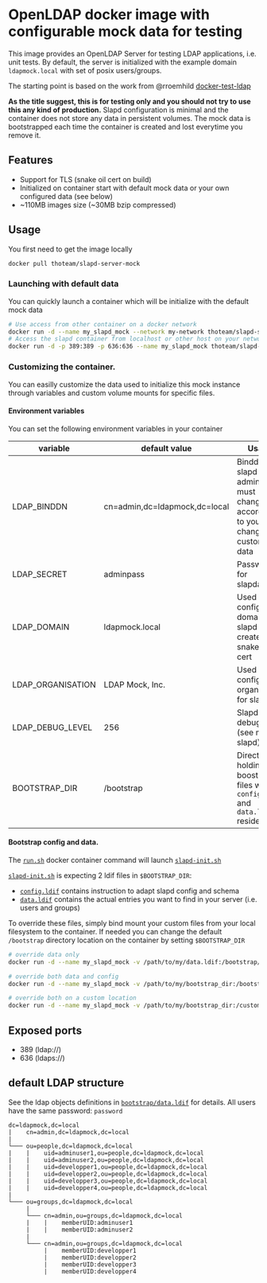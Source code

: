 # OpenLDAP docker image with configurable mock data for testing

<!--![Docker Build Status](https://img.shields.io/docker/build/thoteam/slapd-server-mock.svg) ![Docker Stars](https://img.shields.io/docker/stars/thoteam/slapd-server-mock.svg) ![Docker Pulls](https://img.shields.io/docker/pulls/thoteam/slapd-server-mock.svg)-->

This image provides an OpenLDAP Server for testing LDAP applications, i.e. unit tests.
By default, the server is initialized with the example domain `ldapmock.local` with set of posix users/groups.


The starting point is based on the work from @rroemhild [docker-test-ldap](https://github.com/rroemhild/docker-test-openldap)

**As the title suggest, this is for testing only and you should not try to use this any kind of production.** Slapd configuration
is minimal and the container does not store any data in persistent volumes. The mock data is bootstrapped each time the container
is created and lost everytime you remove it.

## Features

* Support for TLS (snake oil cert on build)
* Initialized on container start with default mock data or your own configured data (see below)
* ~110MB images size (~30MB bzip compressed)


## Usage

You first need to get the image locally

```bash
docker pull thoteam/slapd-server-mock
```

### Launching with default data

You can quickly launch a container which will be initialize with the default mock data
```bash
# Use access from other container on a docker network
docker run -d --name my_slapd_mock --network my-network thoteam/slapd-server-mock
# Access the slapd container from localhost or other host on your network
docker run -d -p 389:389 -p 636:636 --name my_slapd_mock thoteam/slapd-server-mock
```

### Customizing the container.

You can easilly customize the data used to initialize this mock instance through variables
and custom volume mounts for specific files.


#### Environment variables
You can set the following environment variables in your container

| variable          | default value                 | Usage                                                                               |
|-------------------|-------------------------------|-------------------------------------------------------------------------------------|
| LDAP_BINDDN       | cn=admin,dc=ldapmock,dc=local | Binddn for slapd admin. You must change it according to your changes in custom data |
| LDAP_SECRET       | adminpass                     | Password for slapdadmin                                                             |
| LDAP_DOMAIN       | ldapmock.local                | Used as the configured domain for slapd and to create the snakeoil ssl cert         |
| LDAP_ORGANISATION | LDAP Mock, Inc.               | Used as the configured organisation for slapd                                       |
| LDAP_DEBUG_LEVEL  | 256                           | Slapd debug level (see man slapd)                                                   |
| BOOTSTRAP_DIR     | /bootstrap                    | Directory holding boostrap files where `config.ldif` and `data.ldif` reside         |


#### Bootstrap config and data.

The [`run.sh`](run.sh) docker container command will launch [`slapd-init.sh`](slapd-init.sh)

[`slapd-init.sh`](slapd-init.sh) is expecting 2 ldif files in `$BOOTSTRAP_DIR`:
* [`config.ldif`](bootstrap/config.ldif) contains instruction to adapt slapd config and schema
* [`data.ldif`](bootstrap/data.ldif) contains the actual entries you want to find in your server (i.e. users and groups)

To override these files, simply bind mount your custom files from your local filesystem to the container. If needed
you can change the default `/bootstrap` directory location on the container by setting `$BOOTSTRAP_DIR`

```bash
# override data only
docker run -d --name my_slapd_mock -v /path/to/my/data.ldif:/bootstrap/data.ldif thoteam/slapd-server-mock

# override both data and config
docker run -d --name my_slapd_mock -v /path/to/my/bootstrap_dir:/bootstrap thoteam/slapd-server-mock

# override both on a custom location
docker run -d --name my_slapd_mock -v /path/to/my/bootstrap_dir:/customdir -e BOOTSTRAP_DIR=/customdir thoteam/slapd-server-mock
```

## Exposed ports

* 389 (ldap://)
* 636 (ldaps://)


## default LDAP structure

See the ldap objects definitions in [`bootstrap/data.ldif`](bootstrap/data.ldif) for details.
All users have the same password: `password`

```
dc=ldapmock,dc=local
|    cn=admin,dc=ldapmock,dc=local
|
└─── ou=people,dc=ldapmock,dc=local
|    |    uid=adminuser1,ou=people,dc=ldapmock,dc=local
|    |    uid=adminuser2,ou=people,dc=ldapmock,dc=local
|    |    uid=developper1,ou=people,dc=ldapmock,dc=local
|    |    uid=developper2,ou=people,dc=ldapmock,dc=local
|    |    uid=developper3,ou=people,dc=ldapmock,dc=local
|    |    uid=developper4,ou=people,dc=ldapmock,dc=local
|
└─── ou=groups,dc=ldapmock,dc=local
     |
     └─── cn=admin,ou=groups,dc=ldapmock,dc=local
     |    |    memberUID:adminuser1
     |    |    memberUID:adminuser2
     |
     └─── cn=admin,ou=groups,dc=ldapmock,dc=local
          |    memberUID:developper1
          |    memberUID:developper2
          |    memberUID:developper3
          |    memberUID:developper4
```

